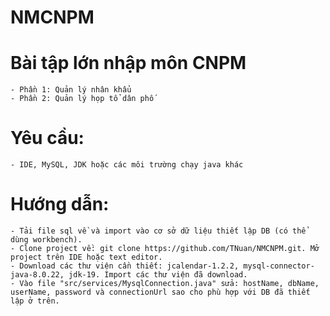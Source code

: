 # NMCNPM

# Bài tập lớn nhập môn CNPM
    - Phần 1: Quản lý nhân khẩu
    - Phần 2: Quản lý họp tổ dân phố

# Yêu cầu: 
    - IDE, MySQL, JDK hoặc các môi trường chạy java khác  

# Hướng dẫn:
    - Tải file sql về và import vào cơ sở dữ liệu thiết lập DB (có thể dùng workbench).
    - Clone project về: git clone https://github.com/TNuan/NMCNPM.git. Mở project trên IDE hoặc text editor.
    - Download các thư viện cần thiết: jcalendar-1.2.2, mysql-connector-java-8.0.22, jdk-19. Import các thư viện đã download.
    - Vào file "src/services/MysqlConnection.java" sửa: hostName, dbName, userName, password và connectionUrl sao cho phù hợp với DB đã thiết lập ở trên.
